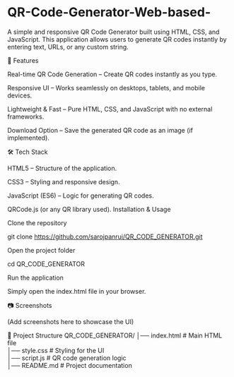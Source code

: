 # QR-Code-Generator-Web-based-
 A simple and responsive QR Code Generator built using HTML, CSS, and JavaScript. This application allows users to generate QR codes instantly by entering text, URLs, or any custom string.

🚀 Features

Real-time QR Code Generation – Create QR codes instantly as you type.

Responsive UI – Works seamlessly on desktops, tablets, and mobile devices.

Lightweight & Fast – Pure HTML, CSS, and JavaScript with no external frameworks.

Download Option – Save the generated QR code as an image (if implemented).

🛠️ Tech Stack

HTML5 – Structure of the application.

CSS3 – Styling and responsive design.

JavaScript (ES6) – Logic for generating QR codes.

QRCode.js (or any QR library used).
Installation & Usage

Clone the repository

git clone https://github.com/sarojpanrui/QR_CODE_GENERATOR.git


Open the project folder

cd QR_CODE_GENERATOR


Run the application

Simply open the index.html file in your browser.

📷 Screenshots

(Add screenshots here to showcase the UI)

📂 Project Structure
QR_CODE_GENERATOR/
│── index.html        # Main HTML file  
│── style.css         # Styling for the UI  
│── script.js         # QR code generation logic  
│── README.md         # Project documentation 
